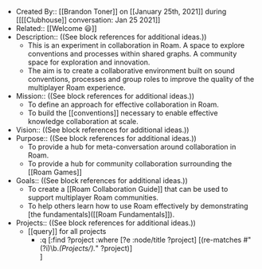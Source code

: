 - Created By:: [[Brandon Toner]] on [[January 25th, 2021]] during [[[[Clubhouse]] conversation: Jan 25 2021]]
- Related:: [[Welcome 😃]]
- Description:: ((See block references for additional ideas.))
    - This is an experiment in collaboration in Roam. A space to explore conventions and processes within shared graphs. A community space for exploration and innovation.
    - The aim is to create a collaborative environment built on sound conventions, processes and group roles to improve the quality of the multiplayer Roam experience.
- Mission:: ((See block references for additional ideas.))
    - To define an approach for effective collaboration in Roam.
    - To build the [[conventions]] necessary to enable effective knowledge collaboration at scale.
- Vision:: ((See block references for additional ideas.))
- Purpose:: ((See block references for additional ideas.))
    - To provide a hub for meta-conversation around collaboration in Roam.
    - To provide a hub for community collaboration surrounding the [[Roam Games]]
- Goals:: ((See block references for additional ideas.))
    - To create a [[Roam Collaboration Guide]] that can be used to support multiplayer Roam communities.
    - To help others learn how to use Roam effectively by demonstrating [the fundamentals]([[Roam Fundamentals]]). 
- Projects:: ((See block references for additional ideas.))
    - [[query]] for all projects
        - :q [:find ?project
	:where 
    	[?e :node/title ?project]
		[(re-matches #"(?i)\b.*(Projects/).*" ?project)]	  
	]
